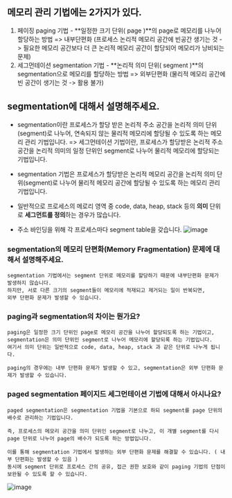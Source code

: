 ## 메모리 관리 기법에는 2가지가 있다.
1. 페이징 paging 기법 - **일정한 크기 단위( page )**의 page로 메모리를 나누어 할당하는 방법
     => 내부단편화 (프로세스 논리적 메모리 공간에 빈공간 생기는 것 -> 필요한 메모리 공간보다 더 큰 논리적 메모리 공간이 할당되어 메모리가 낭비되는 문제)
3. 세그먼테이션 segmentation 기법 - **논리적 의미 단위( segment )**의 segmentation으로 메모리를 할당하는 방법
     => 외부단편화 (물리적 메모리 공간에 빈 공간이 생기는 것 -> 활용 불가)


## segmentation에 대해서 설명해주세요.
- segmentation이란 프로세스가 할당 받은 논리적 주소 공간을 논리적 의미 단위(segment)로 나누어,
  연속되지 않는 물리적 메모리에 할당될 수 있도록 하는 메모리 관리 기법입니다.
=> 세그먼테이션 기법이란, 프로세스가 할당받은 논리적 주소 공간을 논리적 의미의 일정 단위인 segment로 나누어 물리적 메모리에 할당되는 기법입니다.

- segmentation 기법은 프로세스가 할당받은 논리적 메모리 공간을 논리적 의미 단위(segment)로 나누어 물리적 메모리 공간에 할당될 수 있도록 하는 메모리 관리 기법입니다.
- 일반적으로 프로세스의 메로리 영역 중 code, data, heap, stack 등의 **의미** 단위로 **세그먼트를 정의**하는 경우가 많습니다.
- 주소 바인딩을 위해 각 프로세스마다 segment table을 갖습니다.
![image](https://github.com/acrnm148/CS_STUDY/assets/67724306/86f5c7d9-a4e5-48fc-aa8e-de6b4d9545d2)



### segmentation의 메모리 단편화(Memory Fragmentation) 문제에 대해서 설명해주세요.
```
segmentation 기법에서는 segment 단위로 메모리를 할당하기 때문에 내부단편화 문제가 발생하지 않습니다.
하지만, 서로 다른 크기의 segment들이 메모리에 적재되고 제거되는 일이 반복되면,
외부 단편화 문제가 발생할 수 있습니다.
```

### paging과 segmentation의 차이는 뭔가요?
```
paging은 일정한 크기 단위인 page로 메모리 공간을 나누어 할당되도록 하는 기법이고,
segmentation은 의미 단위인 segment로 나누어 메모리에 할당되록 하는 기법입니다.
여기서 의미 단위는 일반적으로 code, data, heap, stack 과 같은 단위로 나누게 됩니다.

paging의 경우에는 내부 단편화 문제가 발생할 수 있고, segmentation은 외부 단편화 문제가 발생할 수 있습니다.
```

### paged segmentation 페이지드 세그먼테이션 기법에 대해서 아시나요?
```
paged segmentation은 segmentation 기법을 기본으로 하되 segment를 page 단위의 배수로 관리하는 기법입니다.

즉, 프로세스의 메모리 공간을 의미 단위인 segment로 나누고, 이 개별 segment를 다시 page 단위로 나누어 page의 배수가 되도록 하는 방법입니다.

이를 통해 segmentation 기법에서 발생하는 외부 단편화 문제를 해결할 수 있습니다. ( 내부 단편화는 발생할 수 있음 )
동시에 segment 단위로 프로세스 간의 공유, 접근 권한 보호와 같이 paging 기법의 단점이 보완될 수 있도록 할 수 있습니다.
```
![image](https://github.com/acrnm148/CS_STUDY/assets/67724306/0a7c27bd-3d6d-49a4-9ab7-6f95f0b0459e)








